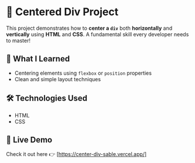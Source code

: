 # 🎯 **Centered Div Project**  

This project demonstrates how to **center a `div`** both **horizontally** and **vertically** using **HTML** and **CSS**. A fundamental skill every developer needs to master!  

## 🚀 **What I Learned**  
- Centering elements using `flexbox` or `position` properties  
- Clean and simple layout techniques  

## 🛠️ **Technologies Used**  
- HTML  
- CSS  

## 📍 **Live Demo**  
Check it out here 👉 [https://center-div-sable.vercel.app/]  

